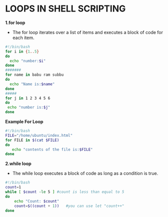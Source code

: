 # LOOPS IN SHELL SCRIPTING
**1.for loop**
- The for loop iterates over a list of items and executes a block of code for each item.
```sh
#!/bin/bash
for i in {1..5}
do 
  echo "number:$i"
done
#######
for name in babu ram subbu
do
  echo "Name is:$name"
done
#####
for j in 1 2 3 4 5 6
do
 echo "number is:$j"
done
```
**Example For Loop**
```sh
#!/bin/bash
FILE="/home/ubuntu/index.html"
for FILE in $(cat $FILE)
do
   echo "contents of the file is:$FILE"
done
```

**2.while loop**
- The while loop executes a block of code as long as a condition is true.
```sh
#!/bin/bash
count=1
while [ $count -le 5 ] #count is less than equal to 5 
do
    echo "Count: $count"
    count=$((count + 1))   #you can use let "count++"
done
```